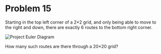 # Problem 15

Starting in the top left corner of a 2×2 grid, and only being able to move to the right and down, there are exactly 6 routes to the bottom right corner.

![Project Euler Diagram](https://projecteuler.net/project/images/p015.gif "Problem Diagram")

How many such routes are there through a 20×20 grid?
